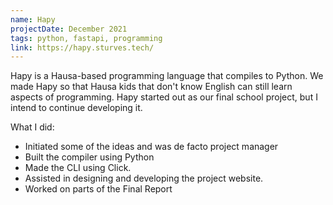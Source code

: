 ```yaml
---
name: Hapy
projectDate: December 2021
tags: python, fastapi, programming
link: https://hapy.sturves.tech/
---
```


Hapy is a Hausa-based programming language that compiles to Python. We made Hapy so that Hausa kids that don't know English can still learn aspects of programming. Hapy started out as our final school project, but I intend to continue developing it.

What I did:

- Initiated some of the ideas and was de  facto project manager
- Built the compiler using Python
- Made the CLI using Click.
- Assisted in designing and developing the project website.
- Worked on parts of the Final Report